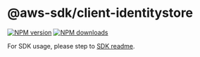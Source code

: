 # @aws-sdk/client-identitystore

[![NPM version](https://img.shields.io/npm/v/@aws-sdk/client-identitystore/latest.svg)](https://www.npmjs.com/package/@aws-sdk/client-identitystore)
[![NPM downloads](https://img.shields.io/npm/dm/@aws-sdk/client-identitystore.svg)](https://www.npmjs.com/package/@aws-sdk/client-identitystore)

For SDK usage, please step to [SDK readme](https://github.com/aws/aws-sdk-js-v3).
